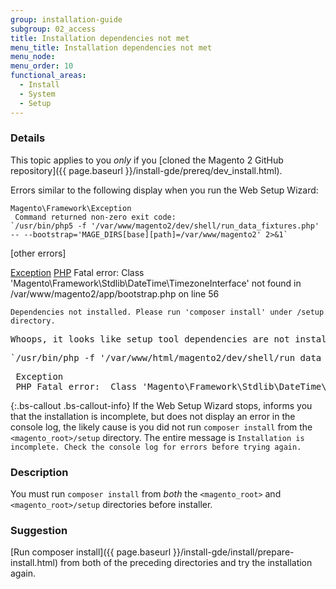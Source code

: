 ```yaml
---
group: installation-guide
subgroup: 02_access
title: Installation dependencies not met
menu_title: Installation dependencies not met
menu_node:
menu_order: 10
functional_areas:
  - Install
  - System
  - Setup
---
```


### Details

This topic applies to you *only* if you [cloned the Magento 2 GitHub repository]({{ page.baseurl }}/install-gde/prereq/dev_install.html).

Errors similar to the following display when you run the Web Setup Wizard:

```terminal
Magento\Framework\Exception
 Command returned non-zero exit code:
`/usr/bin/php5 -f '/var/www/magento2/dev/shell/run_data_fixtures.php' -- --bootstrap='MAGE_DIRS[base][path]=/var/www/magento2' 2>&1`
```

[other errors]

[Exception](https://glossary.magento.com/exception)
 [PHP](https://glossary.magento.com/php) Fatal error:  Class 'Magento\Framework\Stdlib\DateTime\TimezoneInterface' not found in /var/www/magento2/app/bootstrap.php on line 56</pre>

```text
Dependencies not installed. Please run 'composer install' under /setup directory.
```

<pre>Whoops, it looks like setup tool dependencies are not installed.</pre>

<pre>`/usr/bin/php -f '/var/www/html/magento2/dev/shell/run_data_fixtures.php' -- --bootstrap='MAGE_DIRS[base][path]=/var/www/html/magento2' 2>&1`</pre>
<pre> Exception
 PHP Fatal error:  Class 'Magento\Framework\Stdlib\DateTime\TimezoneInterface' not found in /var/www/html/magento2/app/bootstrap.php on line 56</pre>

{:.bs-callout .bs-callout-info}
If the Web Setup Wizard stops, informs you that the installation is incomplete, but does not display an error in the console log, the likely cause is you did not run <code>composer install</code> from the `<magento_root>/setup` directory. The entire message is `Installation is incomplete. Check the console log for errors before trying again.`

### Description

You must run `composer install` from *both* the `<magento_root>` and `<magento_root>/setup` directories before installer.

### Suggestion

[Run composer install]({{ page.baseurl }}/install-gde/install/prepare-install.html) from both of the preceding directories and try the installation again.
